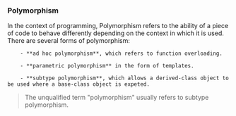 ### Polymorphism

In the context of programming, Polymorphism refers to the ability of a piece of code to behave differently depending on the context in which it is used. There are several forms of polymorphism:

        - **ad hoc polymorphism**, which refers to function overloading.

        - **parametric polymorphism** in the form of templates.

        - **subtype polymorphism**, which allows a derived-class object to be used where a base-class object is expeted.

> The unqualified term "polymorphism" usually refers to subtype polymorphism.
